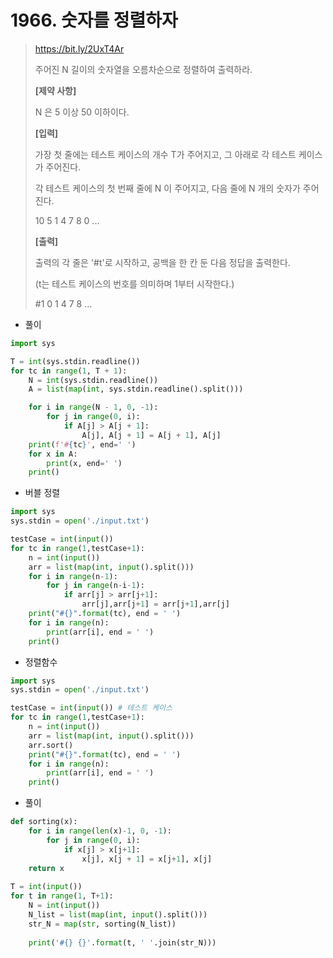 # 1966. 숫자를 정렬하자

> https://bit.ly/2UxT4Ar
>
> 주어진 N 길이의 숫자열을 오름차순으로 정렬하여 출력하라.
>
> **[제약 사항]**
>
> N 은 5 이상 50 이하이다.
>
> 
> **[입력]**
>
> 가장 첫 줄에는 테스트 케이스의 개수 T가 주어지고, 그 아래로 각 테스트 케이스가 주어진다.
>
> 각 테스트 케이스의 첫 번째 줄에 N 이 주어지고, 다음 줄에 N 개의 숫자가 주어진다.
>
> 10
> 5
> 1 4 7 8 0
> ...
>
>
> **[출력]**
>
> 출력의 각 줄은 '#t'로 시작하고, 공백을 한 칸 둔 다음 정답을 출력한다.
>
> (t는 테스트 케이스의 번호를 의미하며 1부터 시작한다.)
>
> \#1 0 1 4 7 8
> ...

- 풀이

```python
import sys

T = int(sys.stdin.readline())
for tc in range(1, T + 1):
    N = int(sys.stdin.readline())
    A = list(map(int, sys.stdin.readline().split()))

    for i in range(N - 1, 0, -1):
        for j in range(0, i):
            if A[j] > A[j + 1]:
                A[j], A[j + 1] = A[j + 1], A[j]
    print(f'#{tc}', end=' ')
    for x in A:
        print(x, end=' ')
    print()
```

- 버블 정렬

```python
import sys
sys.stdin = open('./input.txt')

testCase = int(input())
for tc in range(1,testCase+1):
    n = int(input())
    arr = list(map(int, input().split()))
    for i in range(n-1):
        for j in range(n-i-1):
            if arr[j] > arr[j+1]:
                arr[j],arr[j+1] = arr[j+1],arr[j]
    print("#{}".format(tc), end = ' ')
    for i in range(n):
        print(arr[i], end = ' ')
    print()
```

- 정렬함수

```python
import sys
sys.stdin = open('./input.txt')

testCase = int(input()) # 테스트 케이스
for tc in range(1,testCase+1): 
    n = int(input())
    arr = list(map(int, input().split()))
    arr.sort()
    print("#{}".format(tc), end = ' ')
    for i in range(n):
        print(arr[i], end = ' ')
    print()
```

- 풀이

```python
def sorting(x):
    for i in range(len(x)-1, 0, -1):
        for j in range(0, i):
            if x[j] > x[j+1]:
                x[j], x[j + 1] = x[j+1], x[j]
    return x
 
T = int(input()) 
for t in range(1, T+1):
    N = int(input())
    N_list = list(map(int, input().split()))
    str_N = map(str, sorting(N_list))
 
    print('#{} {}'.format(t, ' '.join(str_N)))
```



